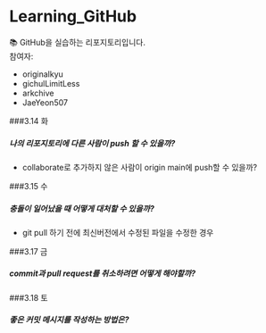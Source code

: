 # Learning_GitHub
📚 GitHub을 실습하는 리포지토리입니다.  
참여자:
* originalkyu
* gichulLimitLess
* arkchive
* JaeYeon507

###3.14 화
##### 나의 리포지토리에 다른 사람이 push 할 수 있을까?
- collaborate로 추가하지 않은 사람이 origin main에 push할 수 있을까?  

###3.15 수
##### 충돌이 일어났을 때 어떻게 대처할 수 있을까?
- git pull 하기 전에 최신버전에서 수정된 파일을 수정한 경우

###3.17 금
##### commit과 pull request를 취소하려면 어떻게 해야할까?

###3.18 토
##### 좋은 커밋 메시지를 작성하는 방법은?
